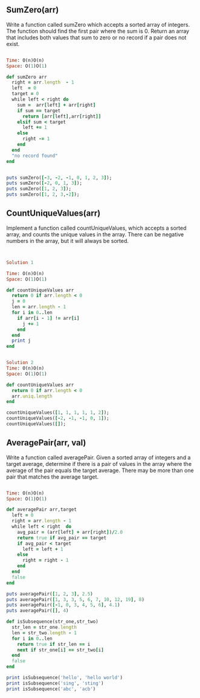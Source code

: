 ## SumZero(arr)
Write a function called sumZero which accepts a sorted array of integers.
The function should find the first pair where the sum is 0. 
Return an array that includes both values that sum to zero or no record if a pair does not exist.


````ruby

Time: O(n)O(n)
Space: O(1)O(1)

def sumZero arr
  right = arr.length  - 1
  left  = 0
  target = 0
  while left < right do
    sum =  arr[left] + arr[right]
    if sum == target
      return [arr[left],arr[right]]
    elsif sum < target
      left += 1
    else
      right -= 1
    end
  end
  "no record found"
end


puts sumZero([-3, -2, -1, 0, 1, 2, 3]); 
puts sumZero([-2, 0, 1, 3]);
puts sumZero([1, 2, 3]);
puts sumZero([1, 2, 3,-2]);
````






## CountUniqueValues(arr)
Implement a function called countUniqueValues, which accepts a sorted array, and counts the unique values in the array. There can be negative numbers in the array, but it will always be sorted.

````ruby


Solution 1

Time: O(n)O(n)
Space: O(1)O(1)

def countUniqueValues arr
  return 0 if arr.length < 0
  j = 0
  len = arr.length - 1
  for i in 0..len
    if arr[i - 1] != arr[i]
      j += 1
    end
  end
  print j
end


Solution 2
Time: O(n)O(n)
Space: O(1)O(1)

def countUniqueValues arr
  return 0 if arr.length < 0
  arr.uniq.length
end

countUniqueValues([1, 1, 1, 1, 1, 2]); 
countUniqueValues([-2, -1, -1, 0, 1]); 
countUniqueValues([]); 

````


## AveragePair(arr, val)
Write a function called averagePair. Given a sorted array of integers and a target average, determine if there is a pair of values in the array where the average of the pair equals the target average. There may be more than one pair that matches the average target.

````ruby

Time: O(n)O(n)
Space: O(1)O(1)

def averagePair arr,target
  left = 0
  right = arr.length - 1
  while left < right  do
    avg_pair = (arr[left] + arr[right])/2.0
    return true if avg_pair == target
    if avg_pair < target
      left = left + 1
    else
      right = right - 1
    end
  end
  false
end

puts averagePair([1, 2, 3], 2.5)
puts averagePair([1, 3, 3, 5, 6, 7, 10, 12, 19], 8)
puts averagePair([-1, 0, 3, 4, 5, 6], 4.1)
puts averagePair([], 4)
````
````ruby 
def isSubsequence(str_one,str_two)
  str_len = str_one.length 
  len = str_two.length - 1
  for i in 0..len
    return true if str_len == i
    next if str_one[i] == str_two[i]
  end 
  false
end 

print isSubsequence('hello', 'hello world')
print isSubsequence('sing', 'sting')
print isSubsequence('abc', 'acb')

````
